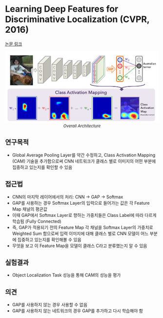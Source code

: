 # Learning Deep Features for Discriminative Localization (CVPR, 2016)

[논문 링크](https://openaccess.thecvf.com/content_cvpr_2016/html/Zhou_Learning_Deep_Features_CVPR_2016_paper.html)

<p align="center">
    <img width="600" alt='fig1' src="./img/01_04_01.png?raw=true"></br>
    <em><font size=2>Overall Architecture</font></em>
</p>

## 연구목적
- Global Average Pooling Layer를 약간 수정하고, Class Activation Mapping (CAM) 기술을 추가함으로써 CNN 네트워크가 클래스 별로 이미지의 어떤 부분에 집중하고 있는지를 확인할 수 있음 

## 접근법
- CNN의 마지막 레이어에서의 처리: CNN → GAP → Softmax 
- GAP를 사용하는 경우 Softmax Layer의 입력으로 들어가는 값은 각 Feature Map 채널의 평균값 
- 이때 GAP에서 Softmax Layer로 향하는 가중치들은 Class Label에 따라 다르게 학습됨 (Fully Connected) 
- 즉, GAP가 적용되기 전의 Feature Map 각 채널을 Softmax Layer의 가중치로 Weighted Sum 함으로써 입력 이미지에 대해 클래스 별로 CNN 모델이 어느 부분에 집중하고 있는지를 확인해볼 수 있음 
- 무엇을 보고 이 Feature Map을 모델이 클래스 C라고 분류했는지 알 수 있음 

## 실험결과
- Object Localization Task 성능을 통해 CAM의 성능을 평가 

## 의견
- GAP를 사용하지 않는 경우 사용할 수 없음 
- GAP를 사용하지 않는 네트워크의 경우 GAP를 추가하고 다시 학습해야 함 
